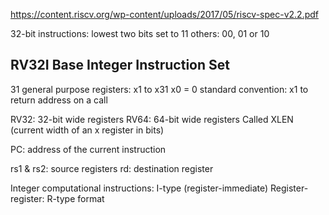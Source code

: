 https://content.riscv.org/wp-content/uploads/2017/05/riscv-spec-v2.2.pdf

32-bit instructions: lowest two bits set to 11
others: 00, 01 or 10

## RV32I Base Integer Instruction Set

31 general purpose registers: x1 to x31
x0 = 0
standard convention: x1 to return address on a call

RV32: 32-bit wide registers
RV64: 64-bit wide registers
Called XLEN (current width of an x register in bits)

PC: address of the current instruction

rs1 & rs2: source registers
rd: destination register

Integer computational instructions: I-type (register-immediate)
Register-register: R-type format
